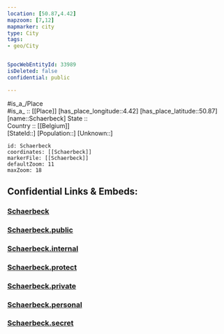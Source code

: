 ```yaml
---
location: [50.87,4.42] 
mapzoom: [7,12] 
mapmarker: city 
type: City
tags:
- geo/City


SpocWebEntityId: 33989
isDeleted: false
confidential: public

---
```

#is_a_/Place  
#is_a_ :: [[Place]] 
[has_place_longitude::4.42] 
[has_place_latitude::50.87] 
[name::Schaerbeck] 
State ::  
Country :: [[Belgium]]  
[StateId::] 
[Population::] 
[Unknown::] 


```leaflet
id: Schaerbeck
coordinates: [[Schaerbeck]] 
markerFile: [[Schaerbeck]] 
defaultZoom: 11 
maxZoom: 18
```


## Confidential Links & Embeds: 

### [Schaerbeck](/_Standards/Earth/Continent/Europe/Europe~West/Belgium/Regions~Belgium/Brussels,Region/City/Schaerbeck.md) 

### [Schaerbeck.public](/_public/Earth/Continent/Europe/Europe~West/Belgium/Regions~Belgium/Brussels,Region/City/Schaerbeck.public.md) 

### [Schaerbeck.internal](/_internal/Earth/Continent/Europe/Europe~West/Belgium/Regions~Belgium/Brussels,Region/City/Schaerbeck.internal.md) 

### [Schaerbeck.protect](/_protect/Earth/Continent/Europe/Europe~West/Belgium/Regions~Belgium/Brussels,Region/City/Schaerbeck.protect.md) 

### [Schaerbeck.private](/_private/Earth/Continent/Europe/Europe~West/Belgium/Regions~Belgium/Brussels,Region/City/Schaerbeck.private.md) 

### [Schaerbeck.personal](/_personal/Earth/Continent/Europe/Europe~West/Belgium/Regions~Belgium/Brussels,Region/City/Schaerbeck.personal.md) 

### [Schaerbeck.secret](/_secret/Earth/Continent/Europe/Europe~West/Belgium/Regions~Belgium/Brussels,Region/City/Schaerbeck.secret.md)


